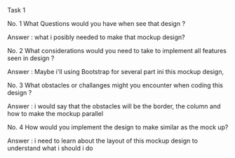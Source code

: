 Task 1

No. 1 What Questions would you have when see that design ?

Answer : what i posibly needed to make that mockup design?

No. 2 What considerations would you need to take to implement all features seen in design ?

Answer : Maybe i'll using Bootstrap for several part ini this mockup design,

No. 3 What obstacles or challanges might you encounter when coding this design ?

Answer : i would say that the obstacles will be the border, the column and how to make the mockup parallel

No. 4 How would you implement the design to make similar as the mock up?

Answer : i need to learn about the layout of this mockup design to understand what i should i do